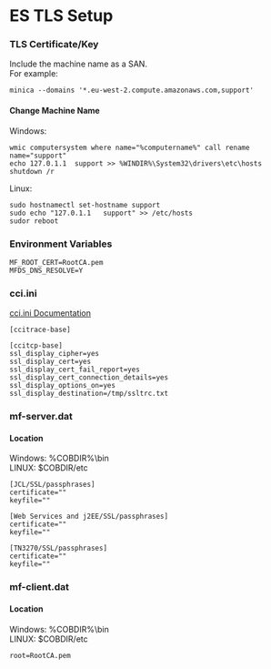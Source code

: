 # ES TLS Setup
### TLS Certificate/Key
Include the machine name as a SAN.  
For example:  
```
minica --domains '*.eu-west-2.compute.amazonaws.com,support'
```
#### Change Machine Name
Windows:  
```
wmic computersystem where name="%computername%" call rename name="support"
echo 127.0.1.1  support >> %WINDIR%\System32\drivers\etc\hosts
shutdown /r
```
Linux:  
```
sudo hostnamectl set-hostname support
sudo echo "127.0.1.1   support" >> /etc/hosts
sudor reboot
```

### Environment Variables
```
MF_ROOT_CERT=RootCA.pem  
MFDS_DNS_RESOLVE=Y  
```

### cci.ini
[cci.ini Documentation](https://www.microfocus.com/documentation/enterprise-developer/ed-latest/ED-VS2022/BKCCCCIINI.html)
```
[ccitrace-base]

[ccitcp-base]
ssl_display_cipher=yes
ssl_display_cert=yes
ssl_display_cert_fail_report=yes
ssl_display_cert_connection_details=yes
ssl_display_options_on=yes
ssl_display_destination=/tmp/ssltrc.txt
```

### mf-server.dat
#### Location
Windows: %COBDIR%\bin  
LINUX: $COBDIR/etc  
```
[JCL/SSL/passphrases]
certificate=""
keyfile=""

[Web Services and j2EE/SSL/passphrases]
certificate=""
keyfile=""

[TN3270/SSL/passphrases]
certificate=""
keyfile=""
```

### mf-client.dat
#### Location
Windows: %COBDIR%\bin  
LINUX: $COBDIR/etc  
```
root=RootCA.pem
```
